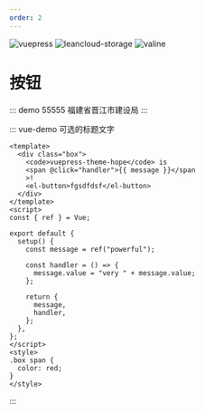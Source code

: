 ```yaml
---
order: 2
---
```


![vuepress](https://img.shields.io/badge/vuepress-0.14.8-brightgreen.svg)
![leancloud-storage](https://img.shields.io/badge/leancloud--storage-3.10.1-orange.svg)
![valine](https://img.shields.io/badge/valine-1.3.4-blue.svg)

# 按钮
::: demo 55555
<span>福建省晋江市建设局</span> 
:::


::: vue-demo 可选的标题文字

<WangxiaoUpload />


```vue
<template>
  <div class="box">
    <code>vuepress-theme-hope</code> is
    <span @click="handler">{{ message }}</span
    >!
    <el-button>fgsdfdsf</el-button>
  </div>
</template>
<script>
const { ref } = Vue;

export default {
  setup() {
    const message = ref("powerful");

    const handler = () => {
      message.value = "very " + message.value;
    };

    return {
      message,
      handler,
    };
  },
};
</script>
<style>
.box span {
  color: red;
}
</style>

```


:::


